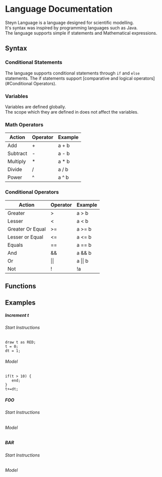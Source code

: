 # Language Documentation

Steyn Language is a language designed for scientific modelling.\
It's syntax was inspired by programming languages such as Java.\
The language supports simple if statements and Mathematical expressions.


## Syntax

### Conditional Statements
The language supports conditional statements through `if` and `else` statements.
The if statements support [comparative and logical operators](#Conditional Operators).


### Variables
Variables are defined globally.\
The scope which they are defined in does not affect the variables.



### Math Operators


| Action   	| Operator 	| Example 	|
|----------	|----------	|---------	|
| Add      	| +        	| a + b   	|
| Subtract 	| -        	| a - b   	|
| Multiply 	| *        	| a * b   	|
| Divide   	| /        	| a / b   	|
| Power    	| ^        	| a ^ b   	|



### Conditional Operators

| Action            	| Operator 	| Example 	|
|-------------------	|----------	|---------	|
| Greater           	| \>        | a > b   	|
| Lesser            	| <        	| a < b   	|
| Greater Or Equal  	| >=       	| a >= b  	|
| Lesser or Equal   	| <=       	| a <= b  	|
| Equals            	| ==       	| a == b  	|
| And               	| &&       	| a && b  	|
| Or                	|  \|\|      	| a \|\| b  |
| Not               	| !        	| !a      	|

## Functions


## Examples

##### Increment t
###### Start Instructions
```
draw t as RED;
t = 0;
dt = 1;
```
###### Model
```
if(t > 10) {
   end;
}
t+=dt;
```
##### FOO
###### Start Instructions
###### Model

##### BAR
###### Start Instructions
###### Model
